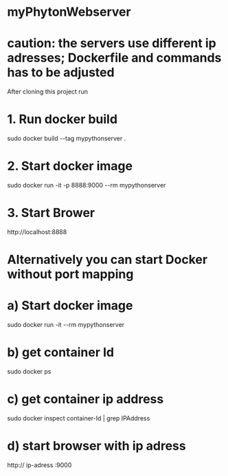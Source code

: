 # myPhytonWebserver 
# caution: the servers use different ip adresses; Dockerfile and commands has to be adjusted
After cloning this project run

# 1. Run docker build
sudo docker build --tag mypythonserver .

# 2. Start docker image 
sudo docker run -it -p 8888:9000 --rm mypythonserver

# 3. Start Brower

 http://localhost:8888
 
 # Alternatively you can start Docker without port mapping
  
 # a) Start docker image
 sudo docker run -it --rm mypythonserver
 
 # b) get container Id
 sudo docker ps
 
 # c) get container ip address
 sudo docker inspect container-Id | grep IPAddress
  
  # d) start browser with ip adress
  http:// ip-adress :9000
 
